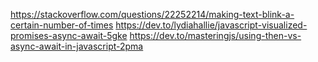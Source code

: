 
https://stackoverflow.com/questions/22252214/making-text-blink-a-certain-number-of-times
https://dev.to/lydiahallie/javascript-visualized-promises-async-await-5gke
https://dev.to/masteringjs/using-then-vs-async-await-in-javascript-2pma

<!-- THIS is the JSX for slider along with the WORDLE Title -->
<!-- <div className='relative w-full h-24 bg-[#121213] border-b-2 border-b-[#c8d4e8]' >
      <div className={'relative h-full font-TMS flex centerStage place-items-center text-white text-4xl font-extrabold tracking-wide subpixel-antialiased'}>
        Wordle
      </div>

      <label className="absolute min-w-fit  inline-flex justify-start items-center cursor-pointer top-1/2 left-[85%] -translate-y-1/2">
        <input type="checkbox" value="" className="sr-only peer" onClick= {handleMode}/>
        <div className="dmButton"></div>
      </label>

</div> -->

<!-- 

// <div className='font-TMS flex justify-center bg-[#121213] p-6 text-white text-4xl font-extrabold tracking-wide subpixel-antialiased border-b-2 border-b-[#c8d4e8]' >
    //   Wordle
// </div>  
    
     -->

<!-- Features:

1. Local Storage
2. Responsive App - Boxes need smoother a change, NavBar needs update
3. Overlay - Working currently
4. Memo Components
5. Make custom hooks to replace useEffects in Box
6. Implement Immer
 -->

 <!-- import { useImmer } from 'use-immer' -->
 <!-- Use Immer to replace deepCopify repetition -->